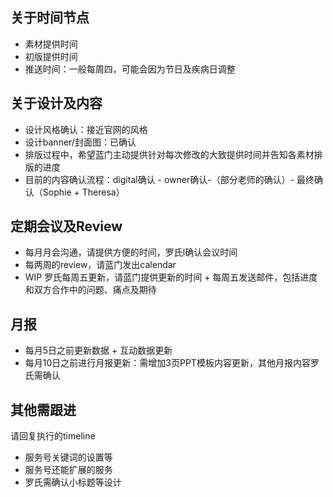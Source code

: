 ## 关于时间节点
- 素材提供时间
- 初版提供时间
- 推送时间：一般每周四，可能会因为节日及疾病日调整

## 关于设计及内容
- 设计风格确认：接近官网的风格
- 设计banner/封面图：已确认
- 排版过程中，希望蓝门主动提供针对每次修改的大致提供时间并告知各素材排版的进度
- 目前的内容确认流程：digital确认 - owner确认-（部分老师的确认）- 最终确认（Sophie + Theresa）


## 定期会议及Review
- 每月月会沟通，请提供方便的时间，罗氏l确认会议时间
- 每两周的review，请蓝门发出calendar 
- WIP 罗氏每周五更新，请蓝门提供更新的时间 + 每周五发送邮件，包括进度和双方合作中的问题、痛点及期待


## 月报
- 每月5日之前更新数据 + 互动数据更新
- 每月10日之前进行月报更新：需增加3页PPT模板内容更新，其他月报内容罗氏需确认

## 其他需跟进
请回复执行的timeline
- 服务号关键词的设置等
- 服务号还能扩展的服务
- 罗氏需确认小标题等设计